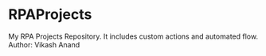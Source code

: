 # RPAProjects
My RPA Projects Repository. It includes custom actions and automated flow.
<br>Author: Vikash Anand
